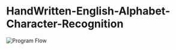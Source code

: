# HandWritten-English-Alphabet-Character-Recognition

![Program Flow](/HandwrittenCharacter.png "Progam Files")
